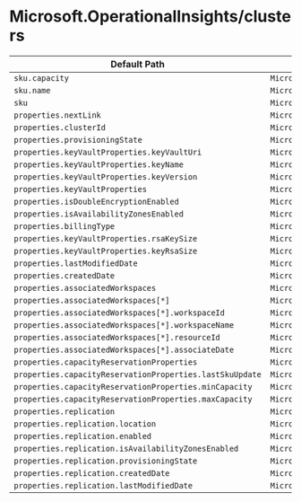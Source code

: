 # Microsoft.OperationalInsights/clusters

| Default Path | Alias |
|---|---|
| `sku.capacity` | `Microsoft.OperationalInsights/clusters/sku.capacity` |
| `sku.name` | `Microsoft.OperationalInsights/clusters/sku.name` |
| `sku` | `Microsoft.OperationalInsights/clusters/sku` |
| `properties.nextLink` | `Microsoft.OperationalInsights/clusters/nextLink` |
| `properties.clusterId` | `Microsoft.OperationalInsights/clusters/clusterId` |
| `properties.provisioningState` | `Microsoft.OperationalInsights/clusters/provisioningState` |
| `properties.keyVaultProperties.keyVaultUri` | `Microsoft.OperationalInsights/clusters/keyVaultProperties.keyVaultUri` |
| `properties.keyVaultProperties.keyName` | `Microsoft.OperationalInsights/clusters/keyVaultProperties.keyName` |
| `properties.keyVaultProperties.keyVersion` | `Microsoft.OperationalInsights/clusters/keyVaultProperties.keyVersion` |
| `properties.keyVaultProperties` | `Microsoft.OperationalInsights/clusters/keyVaultProperties` |
| `properties.isDoubleEncryptionEnabled` | `Microsoft.OperationalInsights/clusters/isDoubleEncryptionEnabled` |
| `properties.isAvailabilityZonesEnabled` | `Microsoft.OperationalInsights/clusters/isAvailabilityZonesEnabled` |
| `properties.billingType` | `Microsoft.OperationalInsights/clusters/billingType` |
| `properties.keyVaultProperties.rsaKeySize` | `Microsoft.OperationalInsights/clusters/keyVaultProperties.rsaKeySize` |
| `properties.keyVaultProperties.keyRsaSize` | `Microsoft.OperationalInsights/clusters/keyVaultProperties.keyRsaSize` |
| `properties.lastModifiedDate` | `Microsoft.OperationalInsights/clusters/lastModifiedDate` |
| `properties.createdDate` | `Microsoft.OperationalInsights/clusters/createdDate` |
| `properties.associatedWorkspaces` | `Microsoft.OperationalInsights/clusters/associatedWorkspaces` |
| `properties.associatedWorkspaces[*]` | `Microsoft.OperationalInsights/clusters/associatedWorkspaces[*]` |
| `properties.associatedWorkspaces[*].workspaceId` | `Microsoft.OperationalInsights/clusters/associatedWorkspaces[*].workspaceId` |
| `properties.associatedWorkspaces[*].workspaceName` | `Microsoft.OperationalInsights/clusters/associatedWorkspaces[*].workspaceName` |
| `properties.associatedWorkspaces[*].resourceId` | `Microsoft.OperationalInsights/clusters/associatedWorkspaces[*].resourceId` |
| `properties.associatedWorkspaces[*].associateDate` | `Microsoft.OperationalInsights/clusters/associatedWorkspaces[*].associateDate` |
| `properties.capacityReservationProperties` | `Microsoft.OperationalInsights/clusters/capacityReservationProperties` |
| `properties.capacityReservationProperties.lastSkuUpdate` | `Microsoft.OperationalInsights/clusters/capacityReservationProperties.lastSkuUpdate` |
| `properties.capacityReservationProperties.minCapacity` | `Microsoft.OperationalInsights/clusters/capacityReservationProperties.minCapacity` |
| `properties.capacityReservationProperties.maxCapacity` | `Microsoft.OperationalInsights/clusters/capacityReservationProperties.maxCapacity` |
| `properties.replication` | `Microsoft.OperationalInsights/clusters/replication` |
| `properties.replication.location` | `Microsoft.OperationalInsights/clusters/replication.location` |
| `properties.replication.enabled` | `Microsoft.OperationalInsights/clusters/replication.enabled` |
| `properties.replication.isAvailabilityZonesEnabled` | `Microsoft.OperationalInsights/clusters/replication.isAvailabilityZonesEnabled` |
| `properties.replication.provisioningState` | `Microsoft.OperationalInsights/clusters/replication.provisioningState` |
| `properties.replication.createdDate` | `Microsoft.OperationalInsights/clusters/replication.createdDate` |
| `properties.replication.lastModifiedDate` | `Microsoft.OperationalInsights/clusters/replication.lastModifiedDate` |

